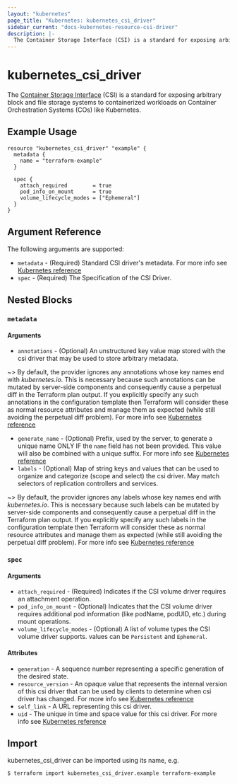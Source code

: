 ```yaml
---
layout: "kubernetes"
page_title: "Kubernetes: kubernetes_csi_driver"
sidebar_current: "docs-kubernetes-resource-csi-driver"
description: |-
  The Container Storage Interface (CSI) is a standard for exposing arbitrary block and file storage systems to containerized workloads on Container Orchestration Systems (COs) like Kubernetes.
---
```


# kubernetes_csi_driver

The [Container Storage Interface](https://kubernetes-csi.github.io/docs/introduction.html)
(CSI) is a standard for exposing arbitrary block and file storage systems to containerized workloads on Container 
Orchestration Systems (COs) like Kubernetes.

## Example Usage

```hcl
resource "kubernetes_csi_driver" "example" {
  metadata {
    name = "terraform-example"
  }

  spec {
    attach_required        = true
    pod_info_on_mount      = true
    volume_lifecycle_modes = ["Ephemeral"]
  }
}
```

## Argument Reference

The following arguments are supported:

* `metadata` - (Required) Standard CSI driver's metadata. For more info see [Kubernetes reference](https://github.com/kubernetes/community/blob/master/contributors/devel/sig-architecture/api-conventions.md#metadata)
* `spec` - (Required) The Specification of the CSI Driver. 

## Nested Blocks

### `metadata`

#### Arguments

* `annotations` - (Optional) An unstructured key value map stored with the csi driver that may be used to store arbitrary metadata. 

~> By default, the provider ignores any annotations whose key names end with *kubernetes.io*. This is necessary because such annotations can be mutated by server-side components and consequently cause a perpetual diff in the Terraform plan output. If you explicitly specify any such annotations in the configuration template then Terraform will consider these as normal resource attributes and manage them as expected (while still avoiding the perpetual diff problem). For more info see [Kubernetes reference](http://kubernetes.io/docs/user-guide/annotations)
* `generate_name` - (Optional) Prefix, used by the server, to generate a unique name ONLY IF the `name` field has not been provided. This value will also be combined with a unique suffix. For more info see [Kubernetes reference](https://github.com/kubernetes/community/blob/master/contributors/devel/sig-architecture/api-conventions.md#idempotency)
* `labels` - (Optional) Map of string keys and values that can be used to organize and categorize (scope and select) the csi driver. May match selectors of replication controllers and services. 

~> By default, the provider ignores any labels whose key names end with *kubernetes.io*. This is necessary because such labels can be mutated by server-side components and consequently cause a perpetual diff in the Terraform plan output. If you explicitly specify any such labels in the configuration template then Terraform will consider these as normal resource attributes and manage them as expected (while still avoiding the perpetual diff problem). For more info see [Kubernetes reference](http://kubernetes.io/docs/user-guide/labels)

### `spec`

#### Arguments

* `attach_required` - (Required) Indicates if the CSI volume driver requires an attachment operation.
* `pod_info_on_mount` - (Optional) Indicates that the CSI volume driver requires additional pod information (like podName, podUID, etc.) during mount operations.
* `volume_lifecycle_modes` - (Optional) A list of volume types the CSI volume driver supports. values can be `Persistent` and `Ephemeral`.

#### Attributes

* `generation` - A sequence number representing a specific generation of the desired state.
* `resource_version` - An opaque value that represents the internal version of this csi driver that can be used by clients to determine when csi driver has changed. For more info see [Kubernetes reference](https://github.com/kubernetes/community/blob/master/contributors/devel/sig-architecture/api-conventions.md#concurrency-control-and-consistency)
* `self_link` - A URL representing this csi driver.
* `uid` - The unique in time and space value for this csi driver. For more info see [Kubernetes reference](http://kubernetes.io/docs/user-guide/identifiers#uids)

## Import

kubernetes_csi_driver can be imported using its name, e.g.

```
$ terraform import kubernetes_csi_driver.example terraform-example
```
